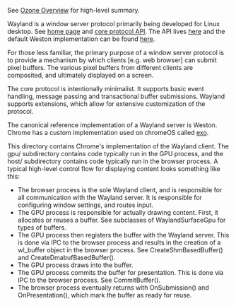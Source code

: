 See [Ozone
Overview](https://source.chromium.org/chromium/chromium/src/+/main:docs/ozone_overview.md)
for high-level summary.

Wayland is a window server protocol primarily being developed for Linux desktop.
See [home page](https://wayland.freedesktop.org/) and [core protocol
API](https://wayland.freedesktop.org/docs/html/). The API lives
[here](https://source.chromium.org/chromium/chromium/src/+/main:third_party/wayland/)
and the default Weston implementation can be found
[here](https://source.chromium.org/chromium/chromium/src/+/main:third_party/weston/).

For those less familiar, the primary purpose of a window server protocol is to
provide a mechanism by which clients [e.g. web browser] can submit pixel
buffers. The various pixel buffers from different clients are composited, and
ultimately displayed on a screen.

The core protocol is intentionally minimalist. It supports basic event handling,
message passing and transactional buffer submissions. Wayland supports
extensions, which allow for extensive customization of the protocol.

The canonical reference implementation of a Wayland server is Weston. Chrome has
a custom implementation used on chromeOS called
[exo](https://source.chromium.org/chromium/chromium/src/+/main:components/exo/).

This directory contains Chrome's implementation of the Wayland client. The gpu/
subdirectory contains code typically run in the GPU process, and the host/
subdirectory contains code typically run in the browser process. A typical
high-level control flow for displaying content looks something like this:

* The browser process is the sole Wayland client, and is responsible for all
communication with the Wayland server. It is responsible for configuring window
settings, and routes input.
* The GPU process is responsible for actually drawing content. First, it
allocates or reuses a buffer. See subclasses of WaylandSurfaceGpu for types of
buffers.
* The GPU process then registers the buffer with the Wayland server. This is
done via IPC to the browser process and results in the creation of a wl_buffer
object in the browser process. See CreateShmBasedBuffer() and
CreateDmabufBasedBuffer().
* The GPU process draws into the buffer.
* The GPU process commits the buffer for presentation. This is done via IPC to
the browser process. See CommitBuffer().
* The browser process eventually returns with OnSubmission() and
OnPresentation(), which mark the buffer as ready for reuse.

